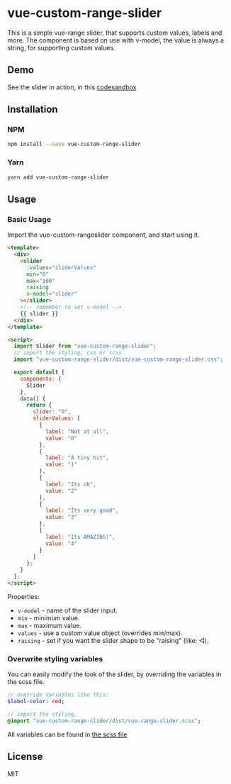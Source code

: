 # vue-custom-range-slider

This is a simple vue-range slider, that supports custom values, labels and more.
The component is based on use with v-model, the value is always a string, for supporting custom values.

## Demo

See the slider in action, in this [codesandbox](https://codesandbox.io/embed/vue-template-glwlb)

## Installation

### NPM

```bash
npm install --save vue-custom-range-slider
```

### Yarn

```bash
yarn add vue-custom-range-slider
```

## Usage

### Basic Usage

Import the vue-custom-rangeslider component, and start using it.

```html
<template>
  <div>
    <slider
      :values="sliderValues"
      min="0"
      max="100"
      raising
      v-model="slider"
    ></slider>
    <!-- remember to set v-model -->
    {{ slider }}
  </div>
</template>

<script>
  import Slider from "vue-custom-range-slider";
  // import the styling, css or scss
  import "vue-custom-range-slider/dist/vue-custom-range-slider.css";

  export default {
    components: {
      Slider
    },
    data() {
      return {
        slider: "0",
        sliderValues: [
          {
            label: "Not at all",
            value: "0"
          },
          {
            label: "A tiny bit",
            value: "1"
          },
          {
            label: "Its ok",
            value: "2"
          },
          {
            label: "Its very good",
            value: "3"
          },
          {
            label: "Its AMAZING!",
            value: "4"
          }
        ]
      };
    }
  };
</script>
```

Properties:

- `v-model` - name of the slider input.
- `min` - minimum value.
- `max` - maximum value.
- `values` - use a custom value object (overrides min/max).
- `raising` - set if you want the slider shape to be "raising" (like: ◁).

### Overwrite styling variables

You can easily modify the look of the slider, by overriding the variables in the scss file.

```sass
// override variables like this:
$label-color: red;

// import the styling,
@import "vue-custom-range-slider/dist/vue-range-slider.scss";

```

All variables can be found in [the scss file](dist/vue-range-slider.scss)

## License

MIT
